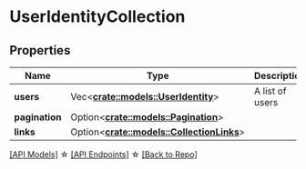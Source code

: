 # UserIdentityCollection

## Properties

Name | Type | Description | Notes
------------ | ------------- | ------------- | -------------
**users** | Vec<**[crate::models::UserIdentity](UserIdentity.md)**> | A list of users | 
**pagination** | Option<[**crate::models::Pagination**](Pagination.md)> |  | [optional]
**links** | Option<[**crate::models::CollectionLinks**](CollectionLinks.md)> |  |

[[API Models]](./README.md#documentation-for-models) ☆ [[API Endpoints]](./README.md#documentation-for-api-endpoints) ☆ [[Back to Repo]](./README.md)



